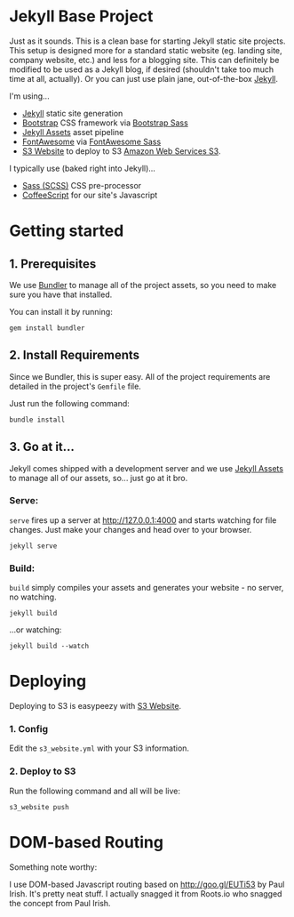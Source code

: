 # Jekyll Base Project

Just as it sounds. This is a clean base for starting Jekyll static site projects. This setup is designed more for a
standard static website (eg. landing site, company website, etc.) and less for a blogging site. This can definitely
be modified to be used as a Jekyll blog, if desired (shouldn't take too much time at all, actually). Or you can just
use plain jane, out-of-the-box [Jekyll](http://jekyllrb.com/).

I'm using...
- [Jekyll](http://jekyllrb.com/) static site generation
- [Bootstrap](http://getbootstrap.com/) CSS framework via [Bootstrap Sass](https://github.com/twbs/bootstrap-sass)
- [Jekyll Assets](https://github.com/ixti/jekyll-assets) asset pipeline
- [FontAwesome](http://fortawesome.github.io/Font-Awesome/) via [FontAwesome Sass](https://github.com/FortAwesome/font-awesome-sass)
- [S3 Website](https://github.com/laurilehmijoki/s3_website) to deploy to S3 [Amazon Web Services S3](http://aws.amazon.com/s3/).

I typically use (baked right into Jekyll)...
- [Sass (SCSS)](http://sass-lang.com/) CSS pre-processor
- [CoffeeScript](http://coffeescript.org/) for our site's Javascript

# Getting started

## 1. Prerequisites

We use [Bundler](http://bundler.io/) to manage all of the project assets, so you need to make sure you have that installed.

You can install it by running:

```
gem install bundler
```

## 2. Install Requirements

Since we Bundler, this is super easy. All of the project requirements are detailed in the project's `Gemfile` file.

Just run the following command:

```
bundle install
```

## 3. Go at it...

Jekyll comes shipped with a development server and we use [Jekyll Assets](https://github.com/ixti/jekyll-assets) to manage all of our assets, so... just go at it bro.

### Serve:

`serve` fires up a server at http://127.0.0.1:4000 and starts watching for file changes. Just make your changes and head over to your browser.

```
jekyll serve
```

### Build:

`build` simply compiles your assets and generates your website - no server, no watching.

```
jekyll build
```

...or watching:

```
jekyll build --watch
```

# Deploying

Deploying to S3 is easypeezy with [S3 Website](https://github.com/laurilehmijoki/s3_website).

### 1. Config

Edit the `s3_website.yml` with your S3 information.

### 2. Deploy to S3

Run the following command and all will be live:

```
s3_website push
```

# DOM-based Routing

Something note worthy:

I use DOM-based Javascript routing based on http://goo.gl/EUTi53 by Paul Irish. It's pretty neat stuff. I actually snagged it from Roots.io who snagged the concept from Paul Irish.